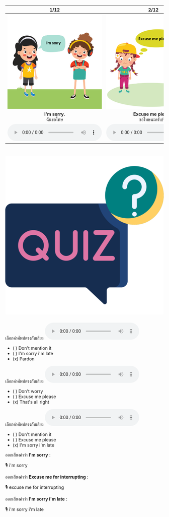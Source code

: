 <div class="carrousel">


|1/12|2/12|3/12|4/12|5/12|6/12|7/12|8/12|9/12|10/12|11/12|12/12|
| :----: | :----: | :----: | :----: | :----: | :----: | :----: | :----: | :----: | :----: | :----: | :----: |
|![](/media/img/apologizing__I'm&#x20;sorry.svg)|![](/media/img/apologizing__Excuse&#x20;me&#x20;please.svg)|![](/media/img/apologizing__Excuse&#x20;me&#x20;for&#x20;interrupting.svg)|![](/media/img/apologizing__I&#x20;beg&#x20;your&#x20;pardon.svg)|![](/media/img/apologizing__I'm&#x20;sorry&#x20;I'm&#x20;late.svg)|![](/media/img/apologizing__I&#x20;apologize&#x20;to&#x20;you.svg)|![](/media/img/apologizing__Pardon.svg)|![](/media/img/apologizing__Forgive&#x20;me.svg)|![](/media/img/apologizing__Don't&#x20;mention&#x20;it.svg)|![](/media/img/apologizing__That's&#x20;all&#x20;right.svg)|![](/media/img/apologizing__No&#x20;problem.svg)|![](/media/img/apologizing__Don't&#x20;worry.svg)|
|**I'm sorry.**<br>ฉันขอโทษ|**Excuse me please.**<br>ขอโทษนะครับ/คะ|**Excuse me for interrupting.**<br>ขอโทษที่รบกวนนะครับ/คะ|**I beg your pardon.**<br>ต้องขอโทษด้วยครับ/คะ|**I'm sorry I'm late.**<br>ฉันขอโทษที่มาสาย|**I apologize to you.**<br>ขอโทษนะครับ/คะ|**Pardon.**<br>ขอโทษนะครับ/คะ|**Forgive me.**<br>ยกโทษให้ฉันด้วย|**Don't mention it?**<br> ไม่เป็นไร|**That's all right.**<br>ไม่เป็นไร|**No problem.**<br>ไม่มีปัญหา|**Don't worry?**<br>อย่ากังวลไปเลย|
|![](/media/audio/I'm&#x20;sorry.mp3)|![](/media/audio/Excuse&#x20;me&#x20;please.mp3)|![](/media/audio/Excuse&#x20;me&#x20;for&#x20;interrupting.mp3)|![](/media/audio/I&#x20;beg&#x20;your&#x20;pardon.mp3)|![](/media/audio/I'm&#x20;sorry&#x20;I'm&#x20;late.mp3)|![](/media/audio/I&#x20;apologize&#x20;to&#x20;you.mp3)|![](/media/audio/Pardon.mp3)|![](/media/audio/Forgive&#x20;me.mp3)|![](/media/audio/Don't&#x20;mention&#x20;it.mp3)|![](/media/audio/That's&#x20;all&#x20;right.mp3)|![](/media/audio/No&#x20;problem.mp3)|![](/media/audio/Don't&#x20;worry.mp3)|

</div>



# ![icon](/media/icons/quiz.svg) 


เลือกคำศัพท์ตรงกับเสียง ![](/media/audio/Pardon.mp3) 
 - ( ) Don't mention it
 - ( ) I'm sorry i'm late
 - (x) Pardon


เลือกคำศัพท์ตรงกับเสียง ![](/media/audio/That's&#x20;all&#x20;right.mp3) 
 - ( ) Don't worry
 - ( ) Excuse me please
 - (x) That's all right


เลือกคำศัพท์ตรงกับเสียง ![](/media/audio/I'm&#x20;sorry&#x20;I'm&#x20;late.mp3) 
 - ( ) Don't mention it
 - ( ) Excuse me please
 - (x) I'm sorry i'm late

ออกเสียงคำว่า **I'm sorry** :

🎙️ i'm sorry

ออกเสียงคำว่า **Excuse me for interrupting** :

🎙️ excuse me for interrupting

ออกเสียงคำว่า **I'm sorry i'm late** :

🎙️ i'm sorry i'm late


